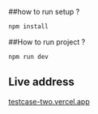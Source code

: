 ##how to run setup ?

```bash
npm install
```
##How to run project ?
```bash
npm run dev
```
## Live address

[testcase-two.vercel.app](https://test-case-nu.vercel.app/)
